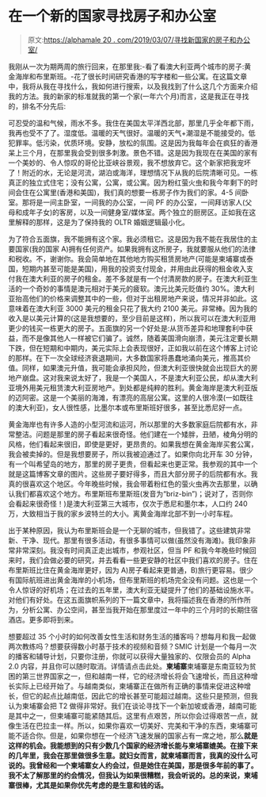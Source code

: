 # 在一个新的国家寻找房子和办公室

> 原文:[https://alphamale 20 . com/2019/03/07/寻找新国家的房子和办公室/](https://alphamale20.com/2019/03/07/looking-for-a-house-and-office-in-a-new-country/)

我刚从一次为期两周的旅行回来，在那里我:-看了看澳大利亚两个城市的房子:黄金海岸和布里斯班。-花了很长时间研究香港的写字楼和一些公寓。在这篇文章中，我将从我在寻找什么，我如何进行搜索，以及我找到了什么这几个方面来介绍我的方法。我的新家的标准就我的第一个家(一年六个月)而言，这是我正在寻找的，排名不分先后:

可忍受的温和气候，雨水不多。我住在美国太平洋西北部，那里几乎全年都下雨，我再也受不了了。湿度低。温暖的天气很好。温暖的天气+潮湿是不能接受的。低犯罪率。低污染，优质环境。安静，放松的氛围。这是因为我每年会在疯狂的香港呆上三个月，在那里我会受到很多刺激。景色不错。这是因为我现在在美国的家有一个美妙的、令人惊叹的哥伦比亚峡谷景观，我不想放弃它。这个新家把我宠坏了！附近的水，无论是河流，湖泊或海洋，理想情况下从我的后院清晰可见。一栋真正的独立式住宅；没有公寓，公寓，或公寓。因为粉红萤火虫和我今年剩下的时间会住在公寓里(香港和美国)，我们真的想要一栋房子作为我们的家。4-5 间卧室。那将是一间主卧室，一间我的办公室，一间 PF 的办公室，一间拜访家人(父母和成年子女)的客房，以及一间健身室/媒体室。两个独立的厨房区。正如我在这里解释的那样，这是为了保持我的 OLTR 婚姻逻辑最小化。

为了符合五面旗，我不能拥有这个家。我必须租它。这是因为我不能在我居住的主要国家(我的国家 A)拥有任何资产。如果我拥有这所房子，我就要服从他们的法律和税收。不，谢谢你。我会简单地在其他地方购买租赁房地产(可能是柬埔寨或泰国，短期内甚至可能是美国)，用我的投资支付现金，并用由此获得的租金收入支付我在澳大利亚的房子的租金。差不多就是有一个付清房款的房子。在澳大利亚生活的一个奇妙的事情是澳元相对于美元的疲软。澳元比美元贬值约 30%。澳大利亚抬高他们的价格来调整其中的一些，但对于出租房地产来说，情况并非如此。这意味着在澳大利亚 3000 美元的租金只花了我大约 2100 美元。非常棒。因为我的收入是以美元计算的(这是我想要的，至少目前是这样)，所以我可以在澳大利亚用更少的钱买一栋更大的房子。五面旗的另一个好处是:从货币差异和地理套利中获益，而不是像其他人一样被它们骗了。诚然，随着美国滑向崩溃，美元注定要长期下跌，但在短期和中期内，美元实际上会表现很好，正如我以前在这个博客上讨论的那样。在下一次全球经济衰退期间，大多数国家将愚蠢地涌向美元，推高其价值。同样，如果澳元升值，我可能会承担风险，但澳大利亚很快就会出现巨大的房地产崩盘。这对我来说太好了，我是一个美国人，不是澳大利亚公民，却从澳大利亚境外用美元租赁澳大利亚房地产。到处都是纯粹的胜利。黄金海岸是澳大利亚版的迈阿密。这是一个美丽的海滩，有漂亮的高层公寓。这里的人很冷漠(一如既往的澳大利亚)，女人很性感，比墨尔本或布里斯班好很多，甚至比悉尼好一点。

黄金海岸也有许多人造的小型河流和运河，所以那里的大多数家庭后院都有水，非常整洁。问题是那里的房子看起来很奇怪。他们建在一个矮胖，丑陋，棱角分明的风格，他们看起来很旧，即使是更好，更昂贵的。如果我想在黄金海岸买套公寓，我会被卖掉的。但是我想要房子，所以我被迫通过了。如果你向北开车 30 分钟，有一个叫希望岛的地方，那里的房子更贵，但看起来也更正常。我参观的其中一个就是这篇博客文章的图片。这些房子要好得多，而且大部分房子的后院都有水。我真的很喜欢这个地区。今年晚些时候，我会带着粉红色的萤火虫再次去那里，以确认我们都喜欢这个地方。布里斯班布里斯班(发音为“briz-bin”)；说对了，否则你会看起来很奇怪！)是澳大利亚第三大城市，仅次于悉尼和墨尔本，人口约 240 万，大致相当于我的家乡波特兰的大小。离黄金海岸北部不到一小时车程。

出于某种原因，我认为布里斯班会是一个无聊的城市，但我错了。这些建筑非常新、干净、现代。那里有很多活动，有很多事情可以做(虽然没有海滩)。我印象非常非常深刻。我没有时间真正走出城市，参观社区，但当 PF 和我今年晚些时候回来时，我们会做必要的研究，并去看看一些更安静的社区中我们喜欢的房子。住在布里斯班比住在黄金海岸更好，因为 A)房子看起来更普通，B)旅行更容易。很少有国际航班进出黄金海岸的小机场，但布里斯班的机场完全没有问题。这也是一个令人惊讶的好机场；在过去的五年里，澳大利亚无疑提升了他们的基础设施水平。对他们有好处。在这五面旗帜系列的下一篇文章中，我将描述我在香港的所作所为，分析公寓、办公空间，甚至当我开始在那里度过一年中的三个月时的长期住宿酒店。更多即将到来。

想要超过 35 个小时的如何改善女性生活和财务生活的播客吗？想每月和我一起做两次教练吗？想要获得数小时基于技术的视频和音频？SMIC 计划是一个每月一次的播客和辅导计划，只要你注册，你就可以获得大量独家的、仅限会员的 Alpha 2.0 内容，并且你可以随时取消。详情请点击此处。**柬埔寨**柬埔寨是东南亚较为贫困的第三世界国家之一，但和越南一样，它的经济增长将会飞速增长，而且这种增长实际上已经开始了。与越南类似，柬埔寨正在做所有正确的事情来促进这种增长，但它的起点比越南低，因此它的增长甚至可能超过越南。这些只是预测，但我认为柬埔寨会把 T2 做得非常好。我们在谈论寻找下一个新加坡或香港，越南可能是其中之一，但柬埔寨可能紧随其后。这里有点艰苦，所以你会过得艰苦一点，就像生活在巴拉圭一样。所以，如果你喜欢一切美好、完美和干净的东西，柬埔寨可能不适合你。但是，如果你想在一个经济飞速发展的国家占有一席之地，那么**就是这样的机会。我能想到的只有少数几个国家的经济增长能与柬埔寨媲美。在接下来的几年里，我会在那里做很多生意。就妇女而言，就柬埔寨而言，我真的没什么可说的。我曾经和一个柬埔寨女人约会过，但是她住在美国，那是很多年前的事了。我不太了解那里的约会情况，但我认为如果很糟糕，我会听说的。总的来说，柬埔寨很棒，尤其是如果你优先考虑的是生意和钱的话。**